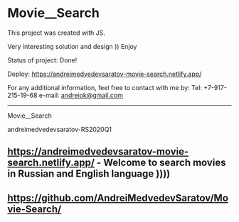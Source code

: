 # Movie__Search

This project was created with JS.

Very interesting solution and design )) Enjoy

Status of project: Done!

Deploy: https://andreimedvedevsaratov-movie-search.netlify.app/

For any additional information, feel free to contact with me by:
Tel: +7-917-215-19-68
e-mail: andreiok@gmail.com

____________________________________________________________________________________________________________________

Movie__Search

andreimedvedevsaratov-RS2020Q1

## https://andreimedvedevsaratov-movie-search.netlify.app/  - Welcome to search movies in Russian and English language ))))

## https://github.com/AndreiMedvedevSaratov/Movie-Search/
